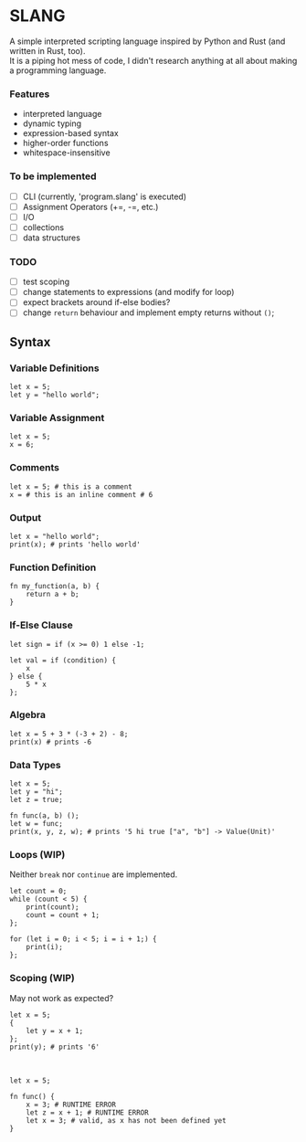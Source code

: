 # SLANG

A simple interpreted scripting language inspired by Python and Rust (and written in Rust, too).<br>
It is a piping hot mess of code, I didn't research anything at all about making a programming language.

### Features

-   interpreted language
-   dynamic typing
-   expression-based syntax
-   higher-order functions
-   whitespace-insensitive

### To be implemented

-   [ ] CLI (currently, 'program.slang' is executed)
-   [ ] Assignment Operators (+=, -=, etc.)
-   [ ] I/O
-   [ ] collections
-   [ ] data structures

### TODO

-   [ ] test scoping
-   [ ] change statements to expressions (and modify for loop)
-   [ ] expect brackets around if-else bodies?
-   [ ] change `return` behaviour and implement empty returns without `()`;

## Syntax

### Variable Definitions

```
let x = 5;
let y = "hello world";
```

### Variable Assignment

```
let x = 5;
x = 6;
```

### Comments
```
let x = 5; # this is a comment
x = # this is an inline comment # 6
```

### Output

```
let x = "hello world";
print(x); # prints 'hello world'
```

### Function Definition

```
fn my_function(a, b) {
    return a + b;
}
```

### If-Else Clause

```
let sign = if (x >= 0) 1 else -1;

let val = if (condition) {
    x
} else {
    5 * x
};
```

### Algebra

```
let x = 5 + 3 * (-3 + 2) - 8;
print(x) # prints -6
```

### Data Types

```
let x = 5;
let y = "hi";
let z = true;

fn func(a, b) ();
let w = func;
print(x, y, z, w); # prints '5 hi true ["a", "b"] -> Value(Unit)'
```

### Loops (WIP)

Neither `break` nor `continue` are implemented.

```
let count = 0;
while (count < 5) {
    print(count);
    count = count + 1;
};

for (let i = 0; i < 5; i = i + 1;) {
    print(i);
};
```

### Scoping (WIP)

May not work as expected?

```
let x = 5;
{
    let y = x + 1;
};
print(y); # prints '6'
```

<br>

```
let x = 5;

fn func() {
    x = 3; # RUNTIME ERROR
    let z = x + 1; # RUNTIME ERROR
    let x = 3; # valid, as x has not been defined yet
}
```
